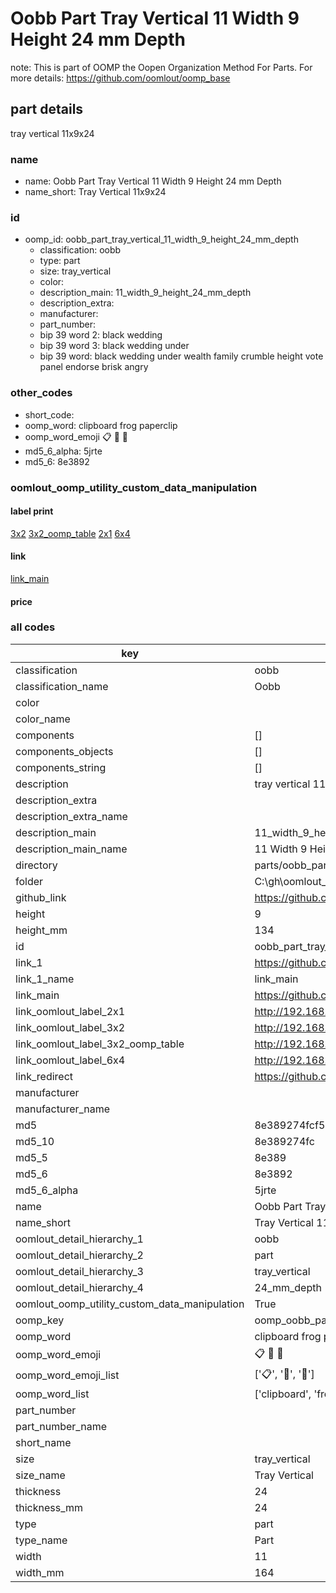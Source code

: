 # Oobb Part Tray Vertical 11 Width 9 Height 24 mm Depth  

note: This is part of OOMP the Oopen Organization Method For Parts. For more details: https://github.com/oomlout/oomp_base

##  part details
  



tray vertical 11x9x24



### name
* name: Oobb Part Tray Vertical 11 Width 9 Height 24 mm Depth
* name_short: Tray Vertical 11x9x24 
### id
* oomp_id: oobb_part_tray_vertical_11_width_9_height_24_mm_depth
  * classification: oobb
  * type: part
  * size: tray_vertical
  * color: 
  * description_main: 11_width_9_height_24_mm_depth
  * description_extra: 
  * manufacturer: 
  * part_number: 
  * bip 39 word 2: black wedding
  * bip 39 word 3: black wedding under
  * bip 39 word: black wedding under wealth family crumble height vote panel endorse brisk angry

### other_codes
* short_code: 
* oomp_word: clipboard frog paperclip
* oomp_word_emoji :clipboard: :frog: :paperclip:
* md5_6_alpha: 5jrte
* md5_6: 8e3892






### oomlout_oomp_utility_custom_data_manipulation
#### label print
[3x2](http://192.168.1.245:1112/?label=oomp%205jrte)
[3x2_oomp_table](http://192.168.1.108:1112/?label=oomp%205jrte)
[2x1](http://192.168.1.242:1112/?label=oomp%205jrte)
[6x4](http://192.168.1.55:1112/?label=oomp%205jrte)    

#### link

[link_main](https://github.com/oomlout/oomlout_oobb_version_4_generated_parts/tree/main/navigation_oomp/oobb/part/tray_vertical/11_width_9_height_24_mm_depth/part)                              

#### price







### all codes 
| key | value |  
| --- | --- |  
| classification | oobb |  
| classification_name | Oobb |  
| color |  |  
| color_name |  |  
| components | [] |  
| components_objects | [] |  
| components_string | [] |  
| description | tray vertical 11x9x24 |  
| description_extra |  |  
| description_extra_name |  |  
| description_main | 11_width_9_height_24_mm_depth |  
| description_main_name | 11 Width 9 Height 24 mm Depth |  
| directory | parts/oobb_part_tray_vertical_11_width_9_height_24_mm_depth |  
| folder | C:\gh\oomlout_oobb_version_4_generated_parts\parts\oobb_part_tray_vertical_11_width_9_height_24_mm_depth |  
| github_link | https://github.com/oomlout/oomlout_oomp_part_src/tree/main/parts/oobb_part_tray_vertical_11_width_9_height_24_mm_depth |  
| height | 9 |  
| height_mm | 134 |  
| id | oobb_part_tray_vertical_11_width_9_height_24_mm_depth |  
| link_1 | https://github.com/oomlout/oomlout_oobb_version_4_generated_parts/tree/main/navigation_oomp/oobb/part/tray_vertical/11_width_9_height_24_mm_depth/part |  
| link_1_name | link_main |  
| link_main | https://github.com/oomlout/oomlout_oobb_version_4_generated_parts/tree/main/navigation_oomp/oobb/part/tray_vertical/11_width_9_height_24_mm_depth/part |  
| link_oomlout_label_2x1 | http://192.168.1.242:1112/?label=oomp%205jrte |  
| link_oomlout_label_3x2 | http://192.168.1.245:1112/?label=oomp%205jrte |  
| link_oomlout_label_3x2_oomp_table | http://192.168.1.108:1112/?label=oomp%205jrte |  
| link_oomlout_label_6x4 | http://192.168.1.55:1112/?label=oomp%205jrte |  
| link_redirect | https://github.com/oomlout/oomlout_oobb_version_4_generated_parts/tree/main/parts/oobb_tray_vertical_11_09_24 |  
| manufacturer |  |  
| manufacturer_name |  |  
| md5 | 8e389274fcf5ed54d3294f83d9be38b7 |  
| md5_10 | 8e389274fc |  
| md5_5 | 8e389 |  
| md5_6 | 8e3892 |  
| md5_6_alpha | 5jrte |  
| name | Oobb Part Tray Vertical 11 Width 9 Height 24 mm Depth |  
| name_short | Tray Vertical 11x9x24  |  
| oomlout_detail_hierarchy_1 | oobb |  
| oomlout_detail_hierarchy_2 | part |  
| oomlout_detail_hierarchy_3 | tray_vertical |  
| oomlout_detail_hierarchy_4 | 24_mm_depth |  
| oomlout_oomp_utility_custom_data_manipulation | True |  
| oomp_key | oomp_oobb_part_tray_vertical_11_width_9_height_24_mm_depth |  
| oomp_word | clipboard frog paperclip |  
| oomp_word_emoji | :clipboard: :frog: :paperclip: |  
| oomp_word_emoji_list | [':clipboard:', ':frog:', ':paperclip:'] |  
| oomp_word_list | ['clipboard', 'frog', 'paperclip'] |  
| part_number |  |  
| part_number_name |  |  
| short_name |  |  
| size | tray_vertical |  
| size_name | Tray Vertical |  
| thickness | 24 |  
| thickness_mm | 24 |  
| type | part |  
| type_name | Part |  
| width | 11 |  
| width_mm | 164 |  
